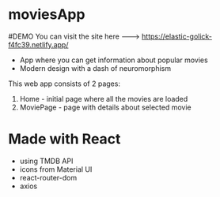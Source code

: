 # moviesApp

#DEMO
You can visit the site here ---> https://elastic-golick-f4fc39.netlify.app/

- App where you can get information about popular movies
- Modern design with a dash of neuromorphism

This web app consists of 2 pages: 
1. Home - initial page where all the movies are loaded
2. MoviePage - page with details about selected movie

# Made with React
- using TMDB API
- icons from Material UI
- react-router-dom
- axios




